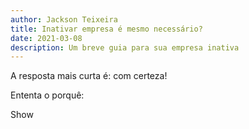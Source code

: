 ```yaml
---
author: Jackson Teixeira
title: Inativar empresa é mesmo necessário?
date: 2021-03-08
description: Um breve guia para sua empresa inativa
---
```


A resposta mais curta é: com certeza!

Ententa o porquê:
<!--more-->

Show
